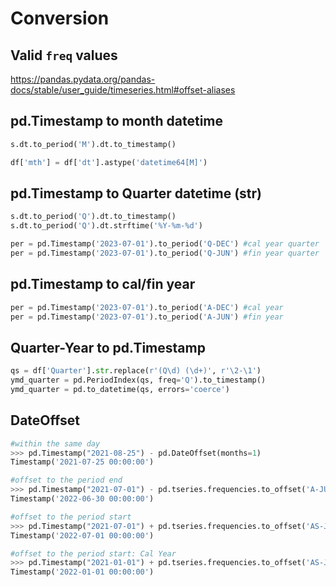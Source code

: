 # Conversion

## Valid `freq` values
https://pandas.pydata.org/pandas-docs/stable/user_guide/timeseries.html#offset-aliases

## pd.Timestamp to month datetime
```py
s.dt.to_period('M').dt.to_timestamp()

df['mth'] = df['dt'].astype('datetime64[M]')
```

## pd.Timestamp to Quarter datetime (str)
```py
s.dt.to_period('Q').dt.to_timestamp()
s.dt.to_period('Q').dt.strftime('%Y-%m-%d')

per = pd.Timestamp('2023-07-01').to_period('Q-DEC') #cal year quarter
per = pd.Timestamp('2023-07-01').to_period('Q-JUN') #fin year quarter
```

## pd.Timestamp to cal/fin year
```py
per = pd.Timestamp('2023-07-01').to_period('A-DEC') #cal year
per = pd.Timestamp('2023-07-01').to_period('A-JUN') #fin year
```

## Quarter-Year to pd.Timestamp
```py
qs = df['Quarter'].str.replace(r'(Q\d) (\d+)', r'\2-\1')
ymd_quarter = pd.PeriodIndex(qs, freq='Q').to_timestamp()
ymd_quarter = pd.to_datetime(qs, errors='coerce')
```

## DateOffset
```py
#within the same day
>>> pd.Timestamp("2021-08-25") - pd.DateOffset(months=1)
Timestamp('2021-07-25 00:00:00')

#offset to the period end
>>> pd.Timestamp("2021-07-01") - pd.tseries.frequencies.to_offset('A-JUN')
Timestamp('2022-06-30 00:00:00')

#offset to the period start
>>> pd.Timestamp("2021-07-01") + pd.tseries.frequencies.to_offset('AS-JUL')
Timestamp('2022-07-01 00:00:00')

#offset to the period start: Cal Year
>>> pd.Timestamp("2021-01-01") + pd.tseries.frequencies.to_offset('AS-JAN')
Timestamp('2022-01-01 00:00:00')
```
